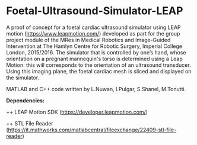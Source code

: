 # Foetal-Ultrasound-Simulator-LEAP
A proof of concept for a foetal cardiac ultrasound simulator using LEAP motion (https://www.leapmotion.com/) developed as part for the group project module of the MRes in Medical Robotics and Image-Guided Intervention at The Hamlyn Centre for Robotic Surgery, Imperial College London, 2015/2016. The simulator that is controlled by one’s hand, whose orientation on a pregnant mannequin's torso is determined using a Leap Motion: this will corresponds to the orientation of an ultrasound transducer. Using this imaging plane, the foetal cardiac mesh is sliced and displayed on the simulator.

MATLAB and C++ code written by L.Nuwan, I.Pulgar, S.Shanel, M.Tonutti.

**Dependencies:**

++ LEAP Motion SDK (https://developer.leapmotion.com/)

++ STL File Reader (https://it.mathworks.com/matlabcentral/fileexchange/22409-stl-file-reader)
